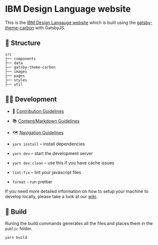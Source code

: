 # IBM Design Language website

This is the [IBM Design Langauge website](http://www.ibm.com/design/language) which is built using the [gatsby-theme-carbon](https://gatsby-theme-carbon.now.sh/) with GatsbyJS.

## 📂 Structure

```
src
├── components
├── data
├── gatsby-theme-carbon
├── images
├── pages
├── styles
├── util
```

## 👩‍💻 Development

- 🤝 [Contribution Guidelines](.github/CONTRIBUTING.md)
- 📚 [Content/Markdown Guidelines](https://gatsby-theme-carbon.now.sh/components/markdown)
- 🗺 [Navigation Guidelines](https://gatsby-theme-carbon.now.sh/guides/navigation/sidebar)

- `yarn install` – install dependencies
- `yarn dev` – start the development server
- `yarn dev:clean` – use this if you have cache issues
- `lint:fix` – lint your javascript files
- `format` - run prettier

If you need more detailed information on how to setup your machine to develop locally, please take a look at our [wiki](https://github.com/carbon-design-system/carbon-website-gatsby/wiki).

## 🚀 Build

Runing the build commands generates all the files and places them in the `public` folder.

```
yarn build
```
```
